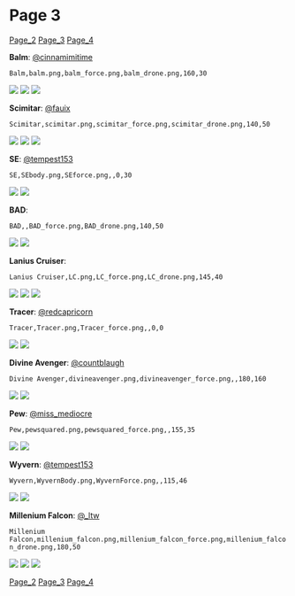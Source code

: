 # Page 3
[Page_2](./Page_2.md)
[Page_3](./Page_3.md)
[Page_4](./Page_4.md)

**Balm**: [@cinnamimitime](https://discord.com/users/161502244284530688)

`Balm,balm.png,balm_force.png,balm_drone.png,160,30`

![](../custom_skins/balm.png)
![](../custom_skins/balm_force.png)
![](../custom_skins/balm_drone.png)


**Scimitar**: [@fauix](https://discord.com/users/120018768477945856)

`Scimitar,scimitar.png,scimitar_force.png,scimitar_drone.png,140,50`

![](../custom_skins/scimitar.png)
![](../custom_skins/scimitar_force.png)
![](../custom_skins/scimitar_drone.png)


**SE**: [@tempest153](https://discord.com/users/872292077852061736)

`SE,SEbody.png,SEforce.png,,0,30`

![](../custom_skins/SEbody.png)
![](../custom_skins/SEforce.png)


**BAD**: 

`BAD,,BAD_force.png,BAD_drone.png,140,50`

![](../custom_skins/BAD_force.png)
![](../custom_skins/BAD_drone.png)


**Lanius Cruiser**: 

`Lanius Cruiser,LC.png,LC_force.png,LC_drone.png,145,40`

![](../custom_skins/LC.png)
![](../custom_skins/LC_force.png)
![](../custom_skins/LC_drone.png)


**Tracer**: [@redcapricorn](https://discord.com/users/889494386721841173)

`Tracer,Tracer.png,Tracer_force.png,,0,0`

![](../custom_skins/Tracer.png)
![](../custom_skins/Tracer_force.png)


**Divine Avenger**: [@countblaugh](https://discord.com/users/208701691279704066)

`Divine Avenger,divineavenger.png,divineavenger_force.png,,180,160`

![](../custom_skins/divineavenger.png)
![](../custom_skins/divineavenger_force.png)


**Pew**: [@miss_mediocre](https://discord.com/users/251735592734425088)

`Pew,pewsquared.png,pewsquared_force.png,,155,35`

![](../custom_skins/pewsquared.png)
![](../custom_skins/pewsquared_force.png)


**Wyvern**: [@tempest153](https://discord.com/users/872292077852061736)

`Wyvern,WyvernBody.png,WyvernForce.png,,115,46`

![](../custom_skins/WyvernBody.png)
![](../custom_skins/WyvernForce.png)


**Millenium Falcon**: [@_ltw](https://discord.com/users/268931190667476998)

`Millenium Falcon,millenium_falcon.png,millenium_falcon_force.png,millenium_falcon_drone.png,180,50`

![](../custom_skins/millenium_falcon.png)
![](../custom_skins/millenium_falcon_force.png)
![](../custom_skins/millenium_falcon_drone.png)

[Page_2](./Page_2.md)
[Page_3](./Page_3.md)
[Page_4](./Page_4.md)
